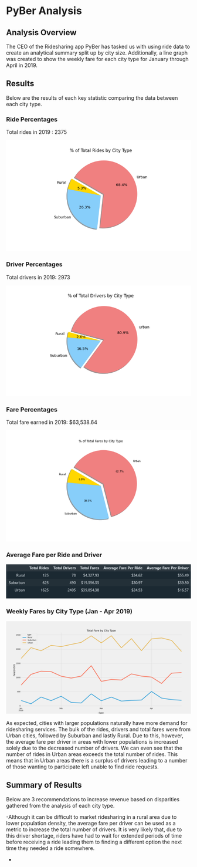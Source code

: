 # PyBer Analysis

## Analysis Overview

The CEO of the Ridesharing app PyBer has tasked us with using ride data to create an analytical summary split up by city size. Additionally, a line graph was created to show the weekly fare for each city type for January through April in 2019.

## Results

Below are the results of each key statistic comparing the data between each city type.

### Ride Percentages
Total rides in 2019 : 2375

![Ride Data](https://github.com/tyler-sanzo/PyBer_Analysis/blob/main/Analysis/Fig6.png)


### Driver Percentages
Total drivers in 2019: 2973

![Driver Data](https://github.com/tyler-sanzo/PyBer_Analysis/blob/main/Analysis/Fig7.png)


### Fare Percentages
Total fare earned in 2019: $63,538.64

![Fare Data](https://github.com/tyler-sanzo/PyBer_Analysis/blob/main/Analysis/Fig5.png)


### Average Fare per Ride and Driver

![Fare Averages](https://github.com/tyler-sanzo/PyBer_Analysis/blob/main/Analysis/PyBer_Overview_Summary.PNG)


### Weekly Fares by City Type (Jan - Apr 2019) 

![Weekly Fares](https://github.com/tyler-sanzo/PyBer_Analysis/blob/main/Analysis/PyBer_fare_summary.png)


As expected, cities with larger populations naturally have more demand for ridesharing services. The bulk of the rides, drivers and total fares were from Urban cities, followed by Suburban and lastly Rural. Due to this, however, the average fare per driver in areas with lower populations is increased solely due to the decreased number of drivers. We can even see that the number of rides in Urban areas exceeds the total number of rides. This means that in Urban areas there is a surplus of drivers leading to a number of those wanting to participate left unable to find ride requests.


## Summary of Results

Below are 3 recommendations to increase revenue based on disparities gathered from the analysis of each city type.

-Although it can be difficult to market ridesharing in a rural area due to lower population density, the average fare per driver can be used as a metric to increase the total number of drivers. It is very likely that, due to this driver shortage, riders have had to wait for extended periods of time before receiving a ride leading them to finding a different option the next time they needed a ride somewhere.

-

